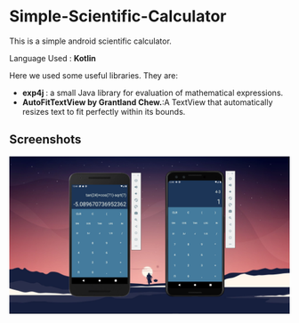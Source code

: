 # Simple-Scientific-Calculator
This is a simple android scientific calculator. 

Language Used : <strong> Kotlin </strong> 

Here we used some useful libraries. They are: 
<ul>
<li> <strong>exp4j </strong>: a small Java library for evaluation of mathematical expressions. </li>
<li> <strong>AutoFitTextView by Grantland Chew.</strong>:A TextView that automatically resizes text to fit perfectly within its bounds. </li>
</ul>
<h2> Screenshots</h2>

![](images/Screenshot%20(250).png)
